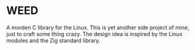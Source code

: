 # WEED

A morden C library for the Linux. This is yet another side project of mine,
just to craft some thing crazy. The design idea is inspired by the Linux
modules and the Zig standard library.

